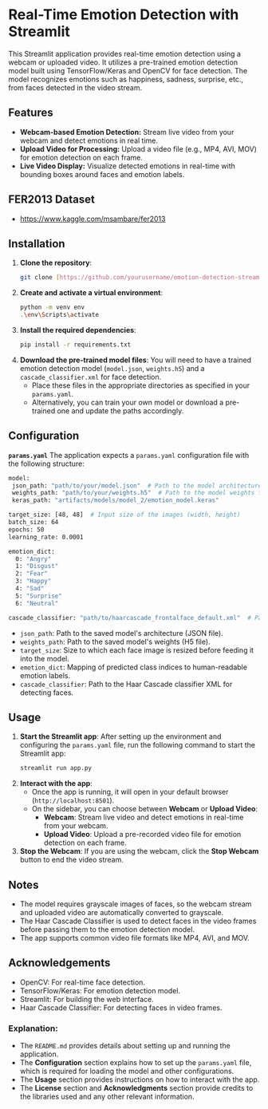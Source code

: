 # Real-Time Emotion Detection with Streamlit

This Streamlit application provides real-time emotion detection using a webcam or uploaded video. It utilizes a pre-trained emotion detection model built using TensorFlow/Keras and OpenCV for face detection. The model recognizes emotions such as happiness, sadness, surprise, etc., from faces detected in the video stream.

## Features
- **Webcam-based Emotion Detection:** Stream live video from your webcam and detect emotions in real time.
- **Upload Video for Processing:** Upload a video file (e.g., MP4, AVI, MOV) for emotion detection on each frame.
- **Live Video Display:** Visualize detected emotions in real-time with bounding boxes around faces and emotion labels.

## FER2013 Dataset
- https://www.kaggle.com/msambare/fer2013

## Installation

1. **Clone the repository**:
   ```bash
   git clone [https://github.com/yourusername/emotion-detection-streamlit.git](https://github.com/Kshitijk14/facial-emtion-recognition-model.git)
   ```
2. **Create and activate a virtual environment**:
   ```bash
   python -m venv env
   .\env\Scripts\activate
   ```
3. **Install the required dependencies**:
   ```bash
   pip install -r requirements.txt
   ```
4. **Download the pre-trained model files**: You will need to have a trained emotion detection model (`model.json`, `weights.h5`) and a `cascade_classifier.xml` for face detection.
   * Place these files in the appropriate directories as specified in your `params.yaml`.
   * Alternatively, you can train your own model or download a pre-trained one and update the paths accordingly.

## Configuration

 **`params.yaml`**
 The application expects a `params.yaml` configuration file with the following structure:
 
 ```bash
 model:
  json_path: "path/to/your/model.json"  # Path to the model architecture file (JSON)
  weights_path: "path/to/your/weights.h5"  # Path to the model weights file (H5)
  keras_path: "artifacts/models/model_2/emotion_model.keras"

 target_size: [48, 48]  # Input size of the images (width, height)
 batch_size: 64
 epochs: 50
 learning_rate: 0.0001

 emotion_dict:
   0: "Angry"
   1: "Disgust"
   2: "Fear"
   3: "Happy"
   4: "Sad"
   5: "Surprise"
   6: "Neutral"

 cascade_classifier: "path/to/haarcascade_frontalface_default.xml"  # Path to the OpenCV Haar Cascade face detector
 ```

* `json_path`: Path to the saved model's architecture (JSON file).
* `weights_path`: Path to the saved model's weights (H5 file).
* `target_size`: Size to which each face image is resized before feeding it into the model.
* `emotion_dict`: Mapping of predicted class indices to human-readable emotion labels.
* `cascade_classifier`: Path to the Haar Cascade classifier XML for detecting faces.


## Usage

1. **Start the Streamlit app**: After setting up the environment and configuring the `params.yaml` file, run the following command to start the Streamlit app:
   ```bash
   streamlit run app.py
   ```
2. **Interact with the app**:
   * Once the app is running, it will open in your default browser (`http://localhost:8501`).
   * On the sidebar, you can choose between **Webcam** or **Upload Video**:
     - **Webcam**: Stream live video and detect emotions in real-time from your webcam.
     - **Upload Video**: Upload a pre-recorded video file for emotion detection on each frame.
3. **Stop the Webcam**: If you are using the webcam, click the **Stop Webcam** button to end the video stream.


## Notes

* The model requires grayscale images of faces, so the webcam stream and uploaded video are automatically converted to grayscale.
* The Haar Cascade Classifier is used to detect faces in the video frames before passing them to the emotion detection model.
* The app supports common video file formats like MP4, AVI, and MOV.


## Acknowledgements

* OpenCV: For real-time face detection.
* TensorFlow/Keras: For emotion detection model.
* Streamlit: For building the web interface.
* Haar Cascade Classifier: For detecting faces in video frames.


### Explanation:

- The `README.md` provides details about setting up and running the application.
- The **Configuration** section explains how to set up the `params.yaml` file, which is required for loading the model and other configurations.
- The **Usage** section provides instructions on how to interact with the app.
- The **License** section and **Acknowledgments** section provide credits to the libraries used and any other relevant information.
